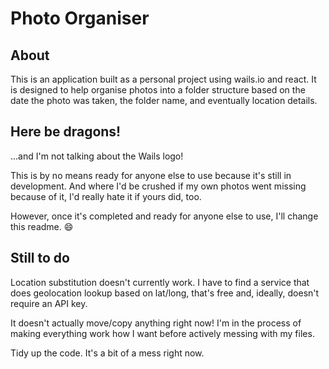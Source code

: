 # Photo Organiser

## About

This is an application built as a personal project using wails.io and react. It is designed to help organise photos into a folder structure based on the date the photo was taken, the folder name, and eventually location details.

## Here be dragons!

...and I'm not talking about the Wails logo!

This is by no means ready for anyone else to use because it's still in development.  And where I'd be crushed if my own photos went missing because of it, I'd really hate it if yours did, too.

However, once it's completed and ready for anyone else to use, I'll change this readme. :smile:

## Still to do

Location substitution doesn't currently work.  I have to find a service that does geolocation lookup based on lat/long, that's free and, ideally, doesn't require an API key.

It doesn't actually move/copy anything right now!  I'm in the process of making everything work how I want before actively messing with my files.

Tidy up the code.  It's a bit of a mess right now.